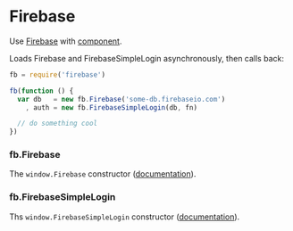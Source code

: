 # Firebase

Use [Firebase](https://firebase.com/) with [component](http://github.com/component/component).

Loads Firebase and FirebaseSimpleLogin asynchronously, then calls back:

```js
fb = require('firebase')

fb(function () {
  var db   = new fb.Firebase('some-db.firebaseio.com')
    , auth = new fb.FirebaseSimpleLogin(db, fn)

  // do something cool
})
```

### fb.Firebase

The `window.Firebase` constructor ([documentation](https://www.firebase.com/docs/javascript/firebase/index.html)).

### fb.FirebaseSimpleLogin

Ths `window.FirebaseSimpleLogin` constructor ([documentation](https://www.firebase.com/docs/security/simple-login-overview.html)).
